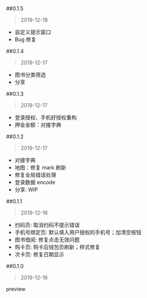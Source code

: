 
##0.1.5
> 2019-12-18

* 自定义提示窗口
* Bug 修复

##0.1.4
> 2019-12-17

* 图书分类筛选
* 分享

##0.1.3
> 2019-12-17

* 登录授权、手机好授权重构
* 押金金额：对接字典

##0.1.2
> 2019-12-17

* 对接字典
* 地图：修复 mark 刷新
* 修复全局错误处理
* 登录数据 encode
* 分享: WIP

##0.1.1
> 2019-12-16

* 扫码页: 取消扫码不提示错误
* 手机号绑定页: 默认填入用户授权的手机号；加清空按钮
* 图书借阅: 修复点击无效问题
* 购卡页: 购卡后钱包页刷新；样式修复
* 次卡页: 修复日期显示


##0.1.0
> 2019-12-16

preview
